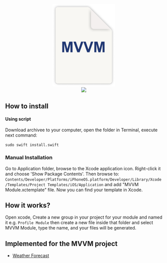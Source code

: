 <p align="center">
<img src="/assets/logo.png" width="200" />
<br/>
<img src="https://img.shields.io/badge/Swift-4.2-orange.svg" />
</p>

## How to install

#### Using script
Download archivee to your computer, open the folder in Terminal, execute next command:
```shell
sudo swift install.swift
```

### Manual Installation
Go to Application folder, browse to the Xcode application icon. Right-click it and choose 'Show Package Contents'. Then browse to:
`Contents/Developer/Platforms/iPhoneOS.platform/Developer/Library/Xcode/Templates/Project Templates/iOS/Application` and add "MVVM Module.xctemplate" file. Now you can find your template in Xcode.

## How it works?
Open xcode, Create a new group in your project for your module and named it e.g. `Profile Module` then create a new file inside that folder and select MVVM Module, type the name, and your files will be generated.

## Implemented for the MVVM project

* [Weather Forecast](https://github.com/KirylBelasheuski/weather_forecast)
